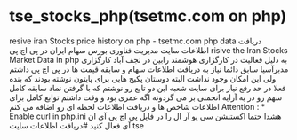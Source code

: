# tse_stocks_php(tsetmc.com on php)
resive iran Stocks price history on php - tsetmc.com php data
دریافت اطلاعات سایت مدیریت فناوری بورس سهام ایران در پی اچ پی
risive the Iran Stocks Market Data in php
به دلیل فعالیت در کارگزاری هوشمند رابین در نجف آباد کارگزاری مدبرآسیا سابق دائما نیاز به دریافت اطلاعات سهام و سابقه قیمت ها در پی اچ پی  داشتم 
ولی این امکان وجود نداشت البته دوستان پکیج هایی برای پایتون نوشته بودند  که بنده فعلا در حد رفع نیاز برای سایت شعبه این دو تابع رو نوشتم
که با گرفتن نماد سابقه کامل سهم رو در یه آرایه انجمنی بر می گردونه اگه عمری بود و وقت داشتم توابع کامل برای اطلاعات شاخص ها و دریافت اطلاعات لحظه ای رو 
اضافه می کنم 
Attention : * Enable curl in php.ini
هشدا حتما اکستنشن سی یو آر ال را در فایل پی اچ پی آی ان آی فعال  کنید
#دریافت اطلاعات سایت tse
